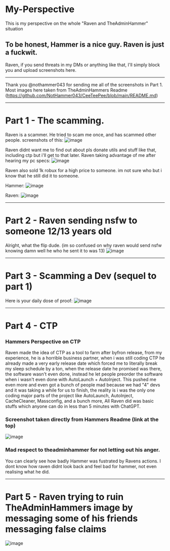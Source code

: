 # My-Perspective
This is my perspective on the whole "Raven and TheAdminHammer" situation

## To be honest, Hammer is a nice guy. Raven is just a fuckwit.

Raven, if you send threats in my DMs or anything like that, I'll simply block you and upload screenshots here.
________________________________________________________________________
Thank you @nothammer043 for sending me all of the screenshots in Part 1. Most images here taken from TheAdminHammers Readme (https://github.com/NotHammer043/CeeTeePee/blob/main/README.md)
____________________________________________________________________________________________
# Part 1 - The scamming.

Raven is a scammer. He tried to scam me once, and has scammed other people. screenshots of this: ![image](https://github.com/CrimsonfiedOfficial/My-Perspective/assets/122784385/7c1dad22-59bb-49b8-b177-9f45221a382f)

Raven didnt want me to find out about pls donate utils and stuff like that, including ctp but i'll get to that later. Raven taking advantage of me after hearing my pc specs: ![image](https://github.com/CrimsonfiedOfficial/My-Perspective/assets/122784385/5876bfad-e6d4-4e32-8eac-e8d65bcef7e6)

Raven also sold 1k robux for a high price to someone. im not sure who but i know that he still did it to someone.

Hammer: ![image](https://github.com/CrimsonfiedOfficial/My-Perspective/assets/122784385/355b6e1b-767a-455d-a1ef-cb4aca1b98af)

Raven: ![image](https://github.com/CrimsonfiedOfficial/My-Perspective/assets/122784385/fba52761-d360-4999-98d4-baf8ca0166b8)


____________________________________________________________________________________________

# Part 2 - Raven sending nsfw to someone 12/13 years old
Alright, what the flip dude. (im so confused on why raven would send nsfw knowing damn well he who he sent it to was 13)
![image](https://github.com/CrimsonfiedOfficial/My-Perspective/assets/122784385/7c0deb0f-8567-4ff6-9754-b5463c3f541b)

____________________________________________________________________________________________

# Part 3 - Scamming a Dev (sequel to part 1)

Here is your daily dose of proof: 
![image](https://github.com/CrimsonfiedOfficial/My-Perspective/assets/122784385/000df338-ff12-4254-b9d1-55f090eec245)

____________________________________________________________________________________________

# Part 4 - CTP

### Hammers Perspective on CTP
Raven made the idea of CTP as a tool to farm after byfron release, from my experience, he is a horrible business partner, when i was still coding CTP he already made a very early release date which forced me to literally break my sleep schedule by a ton, when the release date he promised was there, the software wasn't even done, instead he let people preorder the software when i wasn't even done with AutoLaunch + AutoInject. This pushed me even more and even got a bunch of people mad because we had "4" devs and it was taking a while for us to finish, the reality is i was the only one coding major parts of the project like AutoLaunch, AutoInject, CacheCleaner, Massconfig, and a bunch more, All Raven did was basic stuffs which anyone can do in less than 5 minutes with ChatGPT.

### Screenshot taken directly from Hammers Readme (link at the top)
![image](https://github.com/CrimsonfiedOfficial/My-Perspective/assets/122784385/086c735d-d869-4726-8763-5877e0b130ac)


### Mad respect to theadminhammer for not letting out his anger.
You can clearly see how badly Hammer was fustrated by Ravens actions. I dont know how raven didnt look back and feel bad for hammer, not even realising what he did.

_____________________________________________________________________________________________ 

# Part 5 - Raven trying to ruin TheAdminHammers image by messaging some of his friends messaging false claims

![image](https://github.com/CrimsonfiedOfficial/My-Perspective/assets/122784385/3594307b-281f-429d-8a0d-6039008d8b31)
